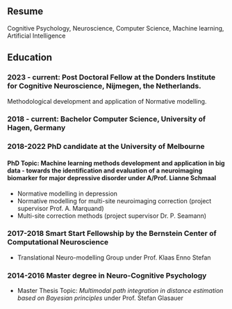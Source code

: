 ## Resume

Cognitive Psychology, Neuroscience, Computer Science, Machine learning, Artificial Intelligence

## Education

### 2023 - current: Post Doctoral Fellow at the Donders Institute for Cognitive Neuroscience, Nijmegen, the Netherlands.

Methodological development and application of Normative modelling.

### 2018 - current: Bachelor Computer Science, University of Hagen, Germany

### 2018-2022 PhD candidate at the University of Melbourne</summary>
#### PhD Topic: Machine learning methods development and application in big data - towards the identification and evaluation of a neuroimaging biomarker for major depressive disorder under  A/Prof. Lianne Schmaal 
-  Normative modelling in depression
-  Normative modelling for multi-site neuroimaging correction (project supervisor Prof. A. Marquand)
-   Multi-site correction methods (project supervisor Dr. P. Seamann)


### 2017-2018 Smart Start Fellowship by the Bernstein Center of Computational Neuroscience </summary>
 - Translational Neuro-modelling Group under  Prof. Klaas Enno Stefan


### 2014-2016 Master degree in Neuro-Cognitive Psychology </summary>
- Master Thesis Topic:  *Multimodal path integration in distance estimation based on Bayesian principles* under  Prof. Stefan Glasauer
        
